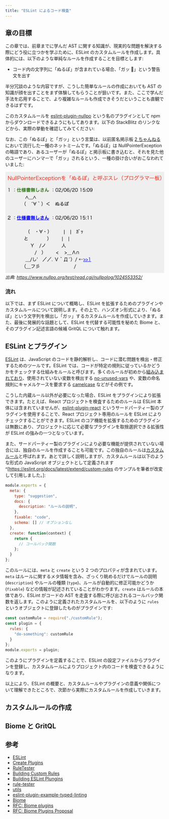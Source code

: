 ```yaml
---
title: "ESLint によるコード検査"
---
```



## 章の目標

この章では、前章までに学んだ AST に関する知識が、現実的な問題を解決する際にどう役に立つかを学ぶために、ESLint のカスタムルールを作成します。具体的には、以下のような単純なルールを作成することを目標とします:

- コード内の文字列に「ぬるぽ」が含まれている場合、「ガッ 🔨」という警告文を出す

半分冗談のような内容ですが、こうした簡単なルールの作成においても AST の知識が顔を出すことをまず体験してもらうことが狙いです。また、ここで学んだ手法を応用することで、より複雑なルールも作成できそうだということも直観できるはずです。

このカスタムルールを [eslint-plugin-nullpo](https://www.npmjs.com/package/eslint-plugin-nullpo) という名のプラグインとして npm からダウンロードできるようにもしてあります。以下の StackBlitz のリンクなどから、実際の挙動を確認してみてください:

<!-- TODO: StackBlitz へのリンク -->

なお、この「ぬるぽ」と「ガッ」という言葉は、以前匿名掲示板 [2 ちゃんねる](https://ja.wikipedia.org/wiki/2%E3%81%A1%E3%82%83%E3%82%93%E3%81%AD%E3%82%8B)において流行した一種のネットミームです。「ぬるぽ」は NullPointerException の略語であり、あるユーザーが「ぬるぽ」と掲示板に書き込むと、それを見た他のユーザーにハンマーで「ガッ」されるという、一種の掛け合いがおこなわれていました:

![「ぬるぽ」と「ガッ」](/images/abstract-syntax-tree-for-frontend-developers/nullpo.png)
*出典: https://www.nullpo.org/test/read.cgi/nullpolog/1024553352/*


### 流れ

以下では、まず ESLint について概略し、ESLint を拡張するためのプラグインやカスタムルールについて説明します。その上で、ハンズオン形式により、「ぬるぽ」という文字列を検出し「ガッ」するカスタムルールを作成していきます。また、最後に発展的な話題として、ESLint を代替する可能性を秘めた Biome と、そのプラグイン記述言語の候補 GritQL について触れます。


## ESLint とプラグイン

[ESLint](https://eslint.org/) は、JavaScript のコードを静的解析し、コードに潜む問題を検出・修正するためのツールです。ESLint では、コードが特定の規則に従っているかどうかをチェックする仕組みをルールと呼びます。多くのルールが初めから[組み込まれており](https://eslint.org/docs/latest/rules/)、使用されていない変数を検出する [no-unused-vars](https://eslint.org/docs/latest/rules/no-unused-vars) や、変数の命名規則にキャメルケースを要求する [camelcase](https://eslint.org/docs/latest/rules/camelcase) などがその例です。

こうした内蔵ルール以外が必要になった場合、ESLint をプラグインにより拡張できます。たとえば、React プロジェクトを検査するためのルールは ESLint 本体には含まれていませんが、[eslint-plugin-react](https://www.npmjs.com/package/eslint-plugin-react) というサードパーティー製のプラグインを使用することで、React プロジェクト専用のルールを ESLint によりチェックすることができます。ESLint のコア機能を拡張するためのプラグインは無数にあり、プロジェクトに応じて必要なプラグインを取捨選択できる拡張性が ESLint の強みの一つとなっています。

また、サードパーティー製のプラグインにより必要な機能が提供されていない場合には、独自のルールを作成することも可能です。この独自のルールは[カスタムルール](https://eslint.org/docs/latest/extend/custom-rules)と呼ばれます。あとで詳しく説明しますが、カスタムルールは以下のような形式の JavaScript オブジェクトとして定義されます^[https://eslint.org/docs/latest/extend/custom-rules のサンプルを筆者が改変して引用しました。]:

```js:customRule.js
module.exports = {
  meta: {
    type: "suggestion",
    docs: {
      description: "ルールの説明",
    },
    fixable: "code",
    schema: [] // オプションなし
  },
  create: function(context) {
    return {
      // コールバック関数
    };
  }
};
```

このルールには、`meta` と `create` という 2 つのプロパティが含まれています。`meta` はルールに関するメタ情報を含み、ざっくり眺めるだけでルールの説明 (`description`) やルールの種類 (`type`)、ルールが自動的に修正可能かどうか (`fixable`) などの情報が記述されていることがわかります。`create` はルールの本体であり、ESLint がコードの AST を走査する際に呼び出されるコールバック関数を返します。このように定義されたカスタムルールを、以下のように `rules` というオブジェクトに登録したものがプラグインです:

```js:eslint-plugin-sample.js
const customRule = require("./customRule");
const plugin = {
  rules: {
    "do-something": customRule
  }
};
module.exports = plugin;
```

このようにプラグインを定義することで、ESLint の設定ファイルからプラグインを登録し、カスタムルールによりプロジェクト内のコードを検査できるようになります。

以上により、ESLint の概要と、カスタムルールやプラグインの意義や関係について理解できたところで、次節から実際にカスタムルールを作成していきます。


## カスタムルールの作成


## Biome と GritQL

## 参考

- [ESLint](https://eslint.org/)
- [Create Plugins](https://eslint.org/docs/latest/extend/plugins)
- [RuleTester](https://eslint.org/docs/latest/integrate/nodejs-api#ruletester)
- [Building Custom Rules](https://typescript-eslint.io/developers/custom-rules)
- [Building ESLint Plungins](https://typescript-eslint.io/developers/eslint-plugins)
- [rule-tester](https://typescript-eslint.io/packages/rule-tester)
- [utils](https://typescript-eslint.io/packages/utils)
- [eslint-plugin-example-typed-linting](https://github.com/typescript-eslint/examples/tree/main/packages/eslint-plugin-example-typed-linting)
- [Biome](https://biomejs.dev/)
- [RFC: Biome plugins](https://github.com/biomejs/biome/discussions/1649)
- [RFC: Biome Plugins Proposal](https://github.com/biomejs/biome/discussions/1762)
